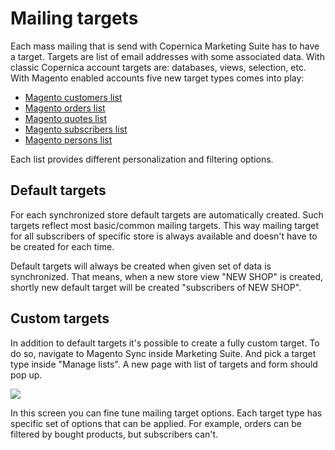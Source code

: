 # Mailing targets

Each mass mailing that is send with Copernica Marketing Suite has to have 
a target. Targets are list of email addresses with some associated data. With
classic Copernica account targets are: databases, views, selection, etc. With 
Magento enabled accounts five new target types comes into play: 

- [Magento customers list](copernica-docs:MarketingSuite/magento-integration/targets/customers)
- [Magento orders list](copernica-docs:MarketingSuite/magento-integration/targets/orders)
- [Magento quotes list](copernica-docs:MarketingSuite/magento-integration/targets/quotes)
- [Magento subscribers list](copernica-docs:MarketingSuite/magento-integration/targets/subscribers)
- [Magento persons list](copernica-docs:MarketingSuite/magento-integration/targets/persons)

Each list provides different personalization and filtering options. 

## Default targets

For each synchronized store default targets are automatically created. Such 
targets reflect most basic/common mailing targets. This way mailing target for 
all subscribers of specific store is always available and doesn't have to be 
created for each time.

Default targets will always be created when given set of data is synchronized.
That means, when a new store view "NEW SHOP" is created, shortly new default 
target will be created "subscribers of NEW SHOP".

## Custom targets 

In addition to default targets it's possible to create a fully custom target. 
To do so, navigate to Magento Sync inside Marketing Suite. And pick a target 
type inside "Manage lists". A new page with list of targets and form should 
pop up.

![](copernica-docs:MarketingSuite/images/magento-filter-page.png)

In this screen you can fine tune mailing target options. Each target type has 
specific set of options that can be applied. For example, orders can be filtered 
by bought products, but subscribers can't.
